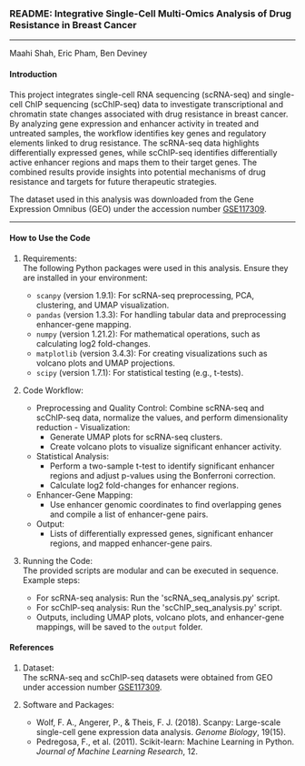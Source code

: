 ### README: Integrative Single-Cell Multi-Omics Analysis of Drug Resistance in Breast Cancer

---
Maahi Shah, Eric Pham, Ben Deviney

#### Introduction 
This project integrates single-cell RNA sequencing (scRNA-seq) and single-cell ChIP sequencing (scChIP-seq) data to investigate transcriptional and chromatin state changes associated with drug resistance in breast cancer. By analyzing gene expression and enhancer activity in treated and untreated samples, the workflow identifies key genes and regulatory elements linked to drug resistance. The scRNA-seq data highlights differentially expressed genes, while scChIP-seq identifies differentially active enhancer regions and maps them to their target genes. The combined results provide insights into potential mechanisms of drug resistance and targets for future therapeutic strategies.

The dataset used in this analysis was downloaded from the Gene Expression Omnibus (GEO) under the accession number [GSE117309](https://www.ncbi.nlm.nih.gov/geo/query/acc.cgi?acc=GSE117309).

---

#### How to Use the Code

1. Requirements:  
   The following Python packages were used in this analysis. Ensure they are installed in your environment:
   - `scanpy` (version 1.9.1): For scRNA-seq preprocessing, PCA, clustering, and UMAP visualization.
   - `pandas` (version 1.3.3): For handling tabular data and preprocessing enhancer-gene mapping.
   - `numpy` (version 1.21.2): For mathematical operations, such as calculating log2 fold-changes.
   - `matplotlib` (version 3.4.3): For creating visualizations such as volcano plots and UMAP projections.
   - `scipy` (version 1.7.1): For statistical testing (e.g., t-tests).

2. Code Workflow:
   - Preprocessing and Quality Control: Combine scRNA-seq and scChIP-seq data, normalize the values, and perform dimensionality reduction   - Visualization:
     - Generate UMAP plots for scRNA-seq clusters.
     - Create volcano plots to visualize significant enhancer activity.
   - Statistical Analysis:
     - Perform a two-sample t-test to identify significant enhancer regions and adjust p-values using the Bonferroni correction.
     - Calculate log2 fold-changes for enhancer regions.
   - Enhancer-Gene Mapping:
     - Use enhancer genomic coordinates to find overlapping genes and compile a list of enhancer-gene pairs.
   - Output:
     - Lists of differentially expressed genes, significant enhancer regions, and mapped enhancer-gene pairs.

3. Running the Code:  
   The provided scripts are modular and can be executed in sequence. Example steps:
   - For scRNA-seq analysis: Run the 'scRNA_seq_analysis.py' script.
   - For scChIP-seq analysis: Run the 'scChIP_seq_analysis.py' script.
   - Outputs, including UMAP plots, volcano plots, and enhancer-gene mappings, will be saved to the `output` folder.

 #### References

1. Dataset:  
   The scRNA-seq and scChIP-seq datasets were obtained from GEO under accession number [GSE117309](https://www.ncbi.nlm.nih.gov/geo/query/acc.cgi?acc=GSE117309).  

2. Software and Packages:  
   - Wolf, F. A., Angerer, P., & Theis, F. J. (2018). Scanpy: Large-scale single-cell gene expression data analysis. *Genome Biology*, 19(15).  
   - Pedregosa, F., et al. (2011). Scikit-learn: Machine Learning in Python. *Journal of Machine Learning Research*, 12.  

